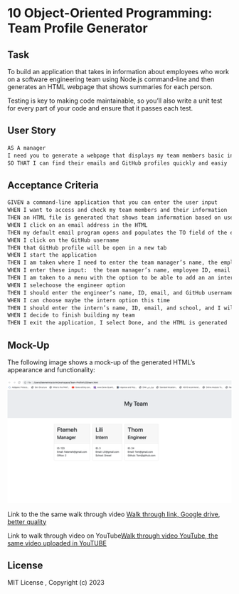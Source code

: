 # 10 Object-Oriented Programming: Team Profile Generator

## Task

To build an application that takes in information about employees who work on a software engineering team using Node.js command-line and then generates an HTML webpage that shows summaries for each person. 


Testing is key to making code maintainable, so you’ll also write a unit test for every part of your code and ensure that it passes each test.


## User Story

```md
AS A manager
I need you to generate a webpage that displays my team members basic info
SO THAT I can find their emails and GitHub profiles quickly and easiy
```

## Acceptance Criteria

```md
GIVEN a command-line application that you can enter the user input
WHEN I want to access and check my team members and their information
THEN an HTML file is generated that shows team information based on user input
WHEN I click on an email address in the HTML
THEN my default email program opens and populates the TO field of the email with the address
WHEN I click on the GitHub username
THEN that GitHub profile will be open in a new tab
WHEN I start the application
THEN I am taken where I need to enter the team manager’s name, the employee ID, their email address, and office number
WHEN I enter these input:  the team manager’s name, employee ID, email address, and office number
THEN I am taken to a menu with the option to be able to add an an intern or an engineer or to finish building my team by put the arrow on done
WHEN I selechoose the engineer option
THEN I should enter the engineer’s name, ID, email, and GitHub username, and I am taken back to the menu
WHEN I can choose maybe the intern option this time
THEN I should enter the intern’s name, ID, email, and school, and I will be taken back to the menu
WHEN I decide to finish building my team
THEN I exit the application, I select Done, and the HTML is generated
```

## Mock-Up

The following image shows a mock-up of the generated HTML’s appearance and functionality:

![HTML webpage titled “My Team” features five boxes listing employee names, titles, and other key info.](./Assets/Team%20Profile.png)

Link to the the same walk through video [Walk through link, Google drive, better quality](https://drive.google.com/file/d/1cXLEheyW2b-E2eAYqFmqv16PQyeRrboI/view) 


Link to walk through video on YouTube[Walk through video YouTube, the same video uploaded in YouTUBE](https://youtu.be/DyZ9hra8ROQ)



## License

MIT License , Copyright (c) 2023 